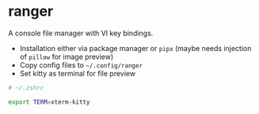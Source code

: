 # ranger

A console file manager with VI key bindings.

- Installation either via package manager or `pipx` (maybe needs injection of `pillow` for image preview)
- Copy config files to `~/.config/ranger`
- Set kitty as terminal for file preview

```zsh
# ~/.zshrc

export TERM=xterm-kitty
```
